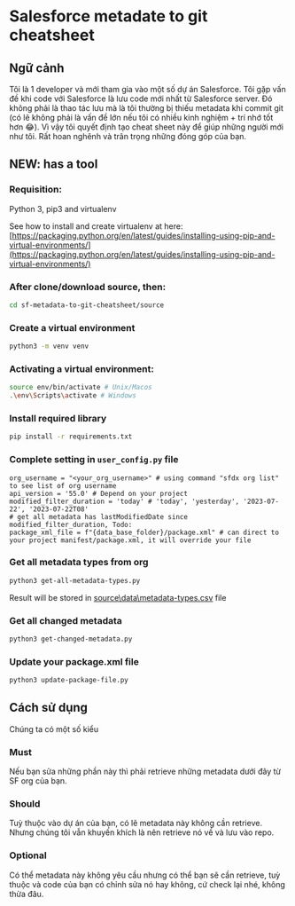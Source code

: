 # Salesforce metadate to git cheatsheet

## Ngữ cảnh
   
Tôi là 1 developer và mới tham gia vào một số dự án Salesforce. Tôi gặp vấn đề khi code với Salesforce là lưu code mới nhất từ Salesforce server. Đó không phải là thao tác lưu mà là tôi thường bị thiếu metadata khi commit git (có lẽ không phải là vấn đề lớn nếu tôi có nhiều kinh nghiệm + trí nhớ tốt hơn 😂). Vì vậy tôi quyết định tạo cheat sheet này để giúp những người mới như tôi. Rất hoan nghênh và trân trọng những đóng góp của bạn.


## NEW: has a tool 

### Requisition:

Python 3, pip3 and virtualenv

See how to install and create virtualenv at here: [https://packaging.python.org/en/latest/guides/installing-using-pip-and-virtual-environments/](https://packaging.python.org/en/latest/guides/installing-using-pip-and-virtual-environments/)

### After clone/download source, then:
```bash
cd sf-metadata-to-git-cheatsheet/source
```

### Create a virtual environment
```bash
python3 -m venv venv
```

### Activating a virtual environment:
```bash
source env/bin/activate # Unix/Macos
.\env\Scripts\activate # Windows
```

### Install required library
```bash
pip install -r requirements.txt
```

### Complete setting in `user_config.py` file
```
org_username = "<your_org_username>" # using command "sfdx org list" to see list of org username
api_version = '55.0' # Depend on your project
modified_filter_duration = 'today' # 'today', 'yesterday', '2023-07-22', '2023-07-22T08'
# get all metadata has lastModifiedDate since modified_filter_duration, Todo: 
package_xml_file = f"{data_base_folder}/package.xml" # can direct to your project manifest/package.xml, it will override your file
```

### Get all metadata types from org
```bash
python3 get-all-metadata-types.py
```

Result will be stored in [source\data\metadata-types.csv](source\data\metadata-types.csv) file

### Get all changed metadata
```bash
python3 get-changed-metadata.py
```


### Update your package.xml file
```bash
python3 update-package-file.py
```


## Cách sử dụng

Chúng ta có một số kiểu

### Must
Nếu bạn sửa những phần này thì phải retrieve những metadata dưới đây từ SF org của bạn.

### Should
Tuỳ thuộc vào dự án của bạn, có lẽ metadata này không cần retrieve. Nhưng chúng tôi vẫn khuyến khích là nên retrieve nó về và lưu vào repo.

### Optional
Có thể metadata này không yêu cầu nhưng có thể bạn sẽ cần retrieve, tuỳ thuộc và code của bạn có chỉnh sửa nó hay không, cứ check lại nhé, không thừa đâu.

##  